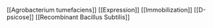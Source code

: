 [[Agrobacterium tumefaciens]]
[[Expression]]
[[Immobilization]]
[[D-psicose]]
[[Recombinant Bacillus Subtilis]]
